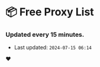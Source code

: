 # :package: Free Proxy List
### Updated every 15 minutes.

- Last updated: `2024-07-15 06:14`

:heart:
